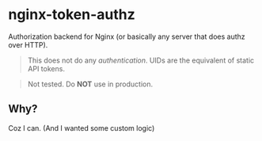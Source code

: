 # nginx-token-authz

Authorization backend for Nginx (or basically any server that does authz over HTTP).

> This does not do any *authentication*. UIDs are the equivalent of static API tokens.

> Not tested. Do **NOT** use in production.

## Why?

Coz I can. (And I wanted some custom logic)

